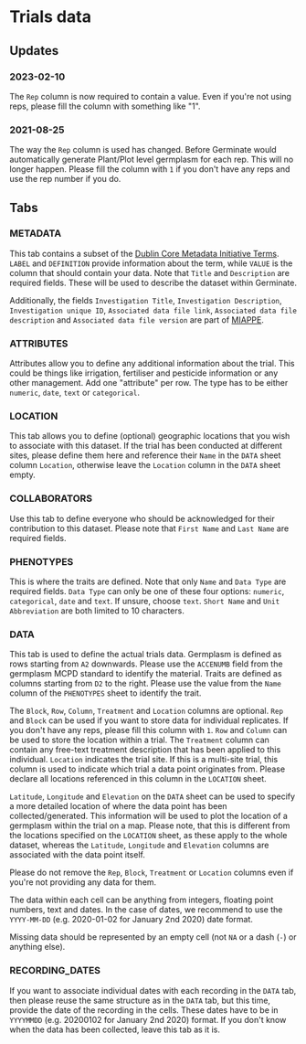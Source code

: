 # Trials data

## Updates

### 2023-02-10

The `Rep` column is now required to contain a value. Even if you're not using reps, please fill the column with something like "1".

### 2021-08-25

The way the `Rep` column is used has changed. Before Germinate would automatically generate Plant/Plot level germplasm for each rep. This will no longer happen. Please fill the column with `1` if you don't have any reps and use the rep number if you do.

## Tabs

### METADATA
This tab contains a subset of the [Dublin Core Metadata Initiative Terms](https://www.dublincore.org/specifications/dublin-core/dcmi-terms/). `LABEL` and `DEFINITION` provide information about the term, while `VALUE` is the column that should contain your data.
Note that `Title` and `Description` are required fields. These will be used to describe the dataset within Germinate.

Additionally, the fields `Investigation Title`, `Investigation Description`, `Investigation unique ID`, `Associated data file link`, `Associated data file description` and `Associated data file version` are part of [MIAPPE](https://www.miappe.org/).

### ATTRIBUTES
Attributes allow you to define any additional information about the trial. This could be things like irrigation, fertiliser and pesticide information or any other management. Add one "attribute" per row. The type has to be either `numeric`, `date`, `text` or `categorical`.

### LOCATION
This tab allows you to define (optional) geographic locations that you wish to associate with this dataset. If the trial has been conducted at different sites, please define them here and reference their `Name` in the `DATA` sheet column `Location`, otherwise leave the `Location` column in the `DATA` sheet empty.

### COLLABORATORS
Use this tab to define everyone who should be acknowledged for their contribution to this dataset. Please note that `First Name` and `Last Name` are required fields.

### PHENOTYPES
This is where the traits are defined. Note that only `Name` and `Data Type` are required fields. `Data Type` can only be one of these four options: `numeric`, `categorical`, `date` and `text`. If unsure, choose `text`. `Short Name` and `Unit Abbreviation` are both limited to 10 characters.

### DATA
This tab is used to define the actual trials data. Germplasm is defined as rows starting from `A2` downwards. Please use the `ACCENUMB` field from the germplasm MCPD standard to identify the material. Traits are defined as columns starting from `D2` to the right. Please use the value from the `Name` column of the `PHENOTYPES` sheet to identify the trait.

The `Block`, `Row`, `Column`, `Treatment` and `Location` columns are optional. `Rep` and `Block` can be used if you want to store data for individual replicates. If you don't have any reps, please fill this column with `1`. `Row` and `Column` can be used to store the location within a trial. The `Treatment` column can contain any free-text treatment description that has been applied to this individual. `Location` indicates the trial site. If this is a multi-site trial, this column is used to indicate which trial a data point originates from. Please declare all locations referenced in this column in the `LOCATION` sheet.

`Latitude`, `Longitude` and `Elevation` on the `DATA` sheet can be used to specify a more detailed location of where the data point has been collected/generated. This information will be used to plot the location of a germplasm within the trial on a map. Please note, that this is different from the locations specified on the `LOCATION` sheet, as these apply to the whole dataset, whereas the `Latitude`, `Longitude` and `Elevation` columns are associated with the data point itself.

Please do not remove the `Rep`, `Block`, `Treatment` or `Location` columns even if you're not providing any data for them.

The data within each cell can be anything from integers, floating point numbers, text and dates. In the case of dates, we recommend to use the `YYYY-MM-DD` (e.g. 2020-01-02 for January 2nd 2020) date format.

Missing data should be represented by an empty cell (not `NA` or a dash (`-`) or anything else).

### RECORDING_DATES

If you want to associate individual dates with each recording in the `DATA` tab, then please reuse the same structure as in the `DATA` tab, but this time, provide the date of the recording in the cells. These dates have to be in `YYYYMMDD` (e.g. 20200102 for January 2nd 2020) format. If you don't know when the data has been collected, leave this tab as it is.